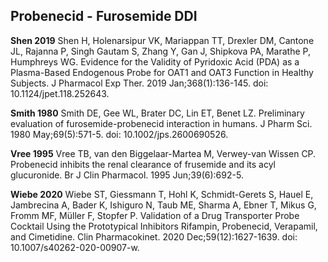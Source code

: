 ﻿## Probenecid - Furosemide DDI

**Shen 2019** Shen H, Holenarsipur VK, Mariappan TT, Drexler DM, Cantone JL, Rajanna P, Singh Gautam S, Zhang Y, Gan J, Shipkova PA, Marathe P, Humphreys WG. Evidence for the Validity of Pyridoxic Acid (PDA) as a Plasma-Based Endogenous Probe for OAT1 and OAT3 Function in Healthy Subjects. J Pharmacol Exp Ther. 2019 Jan;368(1):136-145. doi: 10.1124/jpet.118.252643.  

**Smith 1980** Smith DE, Gee WL, Brater DC, Lin ET, Benet LZ. Preliminary evaluation of furosemide-probenecid interaction in humans. J Pharm Sci. 1980 May;69(5):571-5. doi: 10.1002/jps.2600690526.

**Vree 1995** Vree TB, van den Biggelaar-Martea M, Verwey-van Wissen CP. Probenecid inhibits the renal clearance of frusemide and its acyl glucuronide. Br J Clin Pharmacol. 1995 Jun;39(6):692-5.

**Wiebe 2020** Wiebe ST, Giessmann T, Hohl K, Schmidt-Gerets S, Hauel E, Jambrecina A, Bader K, Ishiguro N, Taub ME, Sharma A, Ebner T, Mikus G, Fromm MF, Müller F, Stopfer P. Validation of a Drug Transporter Probe Cocktail Using the Prototypical Inhibitors Rifampin, Probenecid, Verapamil, and Cimetidine. Clin Pharmacokinet. 2020 Dec;59(12):1627-1639. doi: 10.1007/s40262-020-00907-w.  



